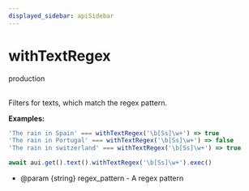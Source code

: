 ```yaml
---
displayed_sidebar: apiSidebar
---
```

# withTextRegex
<span class="theme-doc-version-badge badge badge--success">production</span><br/><br/>

Filters for texts, which match the regex pattern.

**Examples:**

```typescript
'The rain in Spain' === withTextRegex('\b[Ss]\w+') => true
'The rain in Portugal' === withTextRegex('\b[Ss]\w+') => false
'The rain in switzerland' === withTextRegex('\b[Ss]\w+') => true

await aui.get().text().withTextRegex('\b[Ss]\w+').exec()
```

   * @param \{string} regex_pattern - A regex pattern
